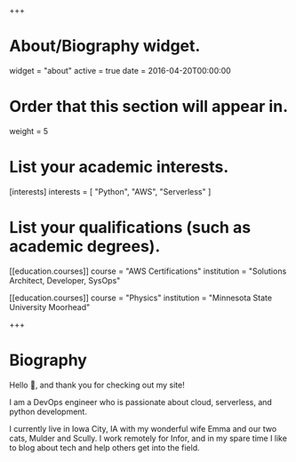 +++
# About/Biography widget.
widget = "about"
active = true
date = 2016-04-20T00:00:00

# Order that this section will appear in.
weight = 5

# List your academic interests.
[interests]
  interests = [
    "Python",
    "AWS",
    "Serverless"
  ]

# List your qualifications (such as academic degrees).

[[education.courses]]
  course = "AWS Certifications"
  institution = "Solutions Architect, Developer, SysOps"

[[education.courses]]
  course = "Physics"
  institution = "Minnesota State University Moorhead"


 
+++

# Biography

Hello :wave:, and thank you for checking out my site!

I am a DevOps engineer who is passionate about cloud, serverless, and python development. 

I currently live in Iowa City, IA with my wonderful wife Emma and our two cats, Mulder and Scully. I work remotely for Infor, and in my spare time I like to blog about tech and help others get into the field.

